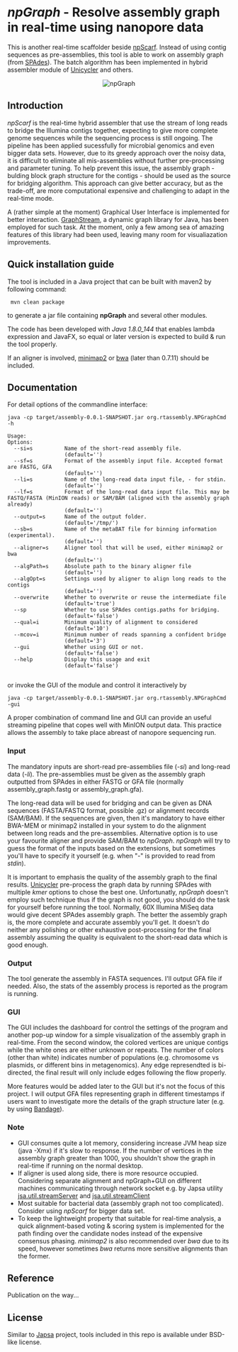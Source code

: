 # *npGraph* - Resolve assembly graph in real-time using nanopore data
This is another real-time scaffolder beside [npScarf](https://github.com/mdcao/npScarf). Instead of using contig sequences as pre-assemblies, this tool is able to work on assembly graph (from [SPAdes](http://cab.spbu.ru/software/spades/)). 
The batch algorithm has been implemented in hybrid assembler module of [Unicycler](https://github.com/rrwick/Unicycler) and others.

<p align="center">
  <img src="http://drive.google.com/uc?export=view&id=10sZZk9QzjOiI_P3qxX47eHkKkaIUN_qB" alt="npGraph"/>
</p>

## Introduction
*npScarf* is the real-time hybrid assembler that use the stream of long reads to bridge the Illumina contigs together, expecting to give more complete genome sequences while the sequencing process is still ongoing. The pipeline has been applied sucessfully for microbial genomics and even bigger data sets. However, due to its greedy approach over the noisy data, it is difficult to eliminate all mis-assemblies without further pre-processing and parameter tuning. To help prevent this issue, the assembly graph - bulding block graph structure for the contigs - should be used as the source for bridging algorithm. 
This approach can give better accuracy, but as the trade-off, are more computational expensive and challenging to adapt in the real-time mode.

A (rather simple at the moment) Graphical User Interface is implemented for better interaction. [GraphStream](http://graphstream-project.org/), a dynamic graph library for Java, has been employed for such task. At the moment, only a few among sea of amazing features of this library had been used, leaving many room for visualiazation improvements.
## Quick installation guide
The tool is included in a Java project that can be built with maven2 by following command:
```
 mvn clean package
```
to generate a jar file containing **npGraph** and several other modules.

The code has been developed with *Java 1.8.0_144* that enables lambda expression and JavaFX, so equal or later version is expected to build & run the tool properly.

If an aligner is involved, [minimap2](https://github.com/lh3/minimap2) or [bwa](https://github.com/lh3/bwa) (later than 0.7.11) should be included.

## Documentation
For detail options of the commandline interface:
```
java -cp target/assembly-0.0.1-SNAPSHOT.jar org.rtassembly.NPGraphCmd -h

Usage: 
Options:
  --si=s          Name of the short-read assembly file.
                  (default='')
  --sf=s          Format of the assembly input file. Accepted format are FASTG, GFA
                  (default='')
  --li=s          Name of the long-read data input file, - for stdin.
                  (default='')
  --lf=s          Format of the long-read data input file. This may be FASTQ/FASTA (MinION reads) or SAM/BAM (aligned with the assembly graph already)
                  (default='')
  --output=s      Name of the output folder.
                  (default='/tmp/')
  --sb=s          Name of the metaBAT file for binning information (experimental).
                  (default='')
  --aligner=s     Aligner tool that will be used, either minimap2 or bwa
                  (default='')
  --algPath=s     Absolute path to the binary aligner file
                  (default='')
  --algOpt=s      Settings used by aligner to align long reads to the contigs
                  (default='')
  --overwrite     Whether to overwrite or reuse the intermediate file
                  (default='true')
  --sp            Whether to use SPAdes contigs.paths for bridging.
                  (default='false')
  --qual=i        Minimum quality of alignment to considered
                  (default='10')
  --mcov=i        Minimum number of reads spanning a confident bridge
                  (default='3')
  --gui           Whether using GUI or not.
                  (default='false')
  --help          Display this usage and exit
                  (default='false')


```

or invoke the GUI of the module and control it interactively by
```
java -cp target/assembly-0.0.1-SNAPSHOT.jar org.rtassembly.NPGraphCmd -gui
```
A proper combination of command line and GUI can provide an useful streaming pipeline that copes well with MinION output data. This practice allows the assembly to take place abreast of nanopore sequencing run.

### Input
The mandatory inputs are short-read pre-assemblies file (*-si*) and long-read data (*-li*).
The pre-assemblies must be given as the assembly graph outputted from SPAdes in either FASTG or GFA file (normally assembly_graph.fastg or assembly_graph.gfa).

The long-read data will be used for bridging and can be given as DNA sequences (FASTA/FASTQ format, possible .gz) or alignment records (SAM/BAM). If the sequences are given, then it's mandatory to have either BWA-MEM or minimap2 installed in your system to do the alignment between long reads and the pre-assemblies. Alternative option is to use your favourite aligner and provide SAM/BAM to *npGraph*. *npGraph* will try to guess the format of the inputs based on the extensions, but sometimes you'll have to specify it yourself (e.g. when "-" is provided to read from *stdin*).

It is important to emphasis the quality of the assembly graph to the final results. [Unicycler](https://github.com/rrwick/Unicycler) pre-process the graph data by running SPAdes with multiple *kmer* options to chose the best one. Unfortunatly, *npGraph* doesn't employ such technique thus if the graph is not good, you should do the task for yourself before running the tool. Normally, 60X Illumina MiSeq data would give decent SPAdes assembly graph. The better the assembly graph is, the more complete and accurate assembly you'll get.
It doesn't do neither any polishing or other exhaustive post-processing for the final assembly assuming the quality is equivalent to the short-read data which is good enough.

### Output
The tool generate the assembly in FASTA sequences. I'll output GFA file if needed.
Also, the stats of the assembly process is reported as the program is running.

### GUI
The GUI includes the dashboard for control the settings of the program and another pop-up window for a simple visualization of the assembly graph in real-time.
From the second window, the colored vertices are unique contigs while the white ones are either unknown or repeats. The number of colors (other than white) indicates number of populations (e.g. chromosome vs plasmids, or different bins in metagenomics). Any edge represendted is bi-directed, the final result will only include edges following the flow properly.

More features would be added later to the GUI but it's not the focus of this project. I will output GFA files representing graph in different timestamps if users want to investigate more the details of the graph structure later (e.g. by using [Bandage](https://github.com/rrwick/Bandage)).
### Note
* GUI consumes quite a lot memory, considering increase JVM heap size (java -Xmx) if it's slow to response. If the number of vertices in the assembly graph greater than 1000, you shouldn't show the graph in real-time if running on the normal desktop.
* If aligner is used along side, there is more resource occupied. Considering separate alignment and npGraph+GUI on different machines communicating through network socket e.g. by Japsa utility [jsa.util.streamServer](https://japsa.readthedocs.io/en/latest/tools/jsa.util.streamServer.html) and [jsa.util.streamClient](https://japsa.readthedocs.io/en/latest/tools/jsa.util.streamClient.html)
* Most suitable for bacterial data (assembly graph not too complicated). Consider using *npScarf* for bigger data set.
* To keep the lightweight property that suitable for real-time analysis, a quick alignment-based voting & scoring system is implemented for the path finding over the candidate nodes instead of the expensive consensus phasing. *minimap2* is also recommended over *bwa* due to its speed, however sometimes *bwa* returns more sensitive alignments than the former.
## Reference
Publication on the way...

## License
Similar to [Japsa](https://github.com/mdcao/japsa) project, tools included in this repo is available under BSD-like license.
